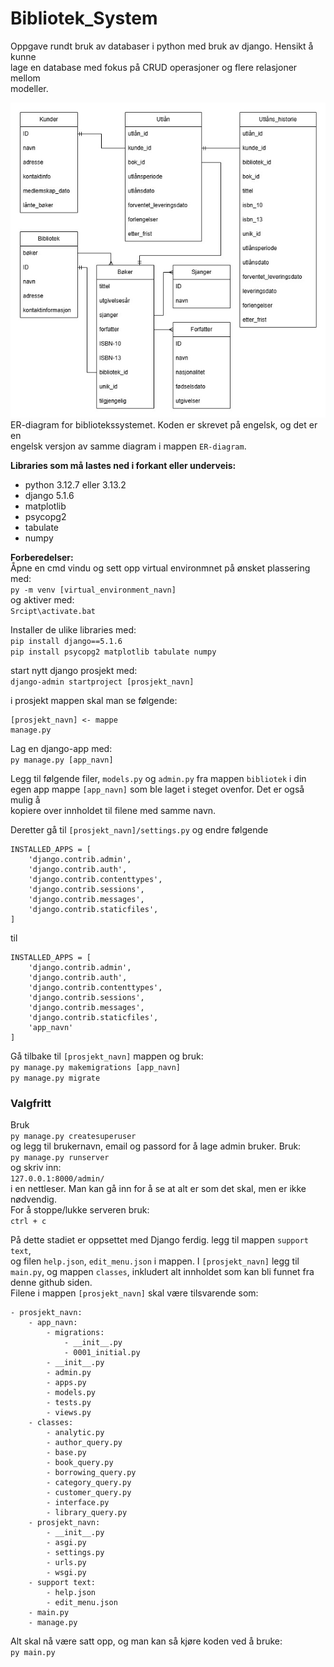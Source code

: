 # Bibliotek_System
Oppgave rundt bruk av databaser i python med bruk av django. Hensikt å kunne\
lage en database med fokus på CRUD operasjoner og flere relasjoner mellom\
modeller.

![screenshot](ER-diagram/ER-diagram_no.jpg)\
ER-diagram for bibliotekssystemet. Koden er skrevet på engelsk, og det er en\
engelsk versjon av samme diagram i mappen ``ER-diagram``.

**Libraries som må lastes ned i forkant eller underveis:**
- python 3.12.7 eller 3.13.2
- django 5.1.6
- matplotlib
- psycopg2
- tabulate
- numpy

**Forberedelser:**\
Åpne en cmd vindu og sett opp virtual environmnet på ønsket plassering med: \
``py -m venv [virtual_environment_navn]``\
og aktiver med:\
``Srcipt\activate.bat``

Installer de ulike libraries med:\
``pip install django==5.1.6``\
``pip install psycopg2 matplotlib tabulate numpy``

start nytt django prosjekt med:\
``django-admin startproject [prosjekt_navn]`` 

i prosjekt mappen skal man se følgende:
```
[prosjekt_navn] <- mappe
manage.py
```

Lag en django-app med:\
``py manage.py [app_navn]``

Legg til følgende filer, ``models.py`` og ``admin.py`` fra mappen ``bibliotek`` i din\
egen app mappe ``[app_navn]`` som ble laget i steget ovenfor. Det er også mulig å\
kopiere over innholdet til filene med samme navn.

Deretter gå til ``[prosjekt_navn]/settings.py`` og endre følgende
```
INSTALLED_APPS = [
    'django.contrib.admin',
    'django.contrib.auth',
    'django.contrib.contenttypes',
    'django.contrib.sessions',
    'django.contrib.messages',
    'django.contrib.staticfiles',
]
```
til
```
INSTALLED_APPS = [
    'django.contrib.admin',
    'django.contrib.auth',
    'django.contrib.contenttypes',
    'django.contrib.sessions',
    'django.contrib.messages',
    'django.contrib.staticfiles',
    'app_navn'
]
```
Gå tilbake til ``[prosjekt_navn]`` mappen og bruk:\
``py manage.py makemigrations [app_navn]``\
``py manage.py migrate``

### Valgfritt
Bruk\
``py manage.py createsuperuser``\
og legg til brukernavn, email og passord for å lage admin bruker. Bruk:\
``py manage.py runserver``\
og skriv inn:\
``127.0.0.1:8000/admin/``\
i en nettleser. Man kan gå inn for å se at alt er som det skal, men er ikke nødvendig.\
For å stoppe/lukke serveren bruk:\
``ctrl + c``

På dette stadiet er oppsettet med Django ferdig. legg til mappen ``support text``,\
og filen ``help.json``, ``edit_menu.json`` i mappen. I ``[prosjekt_navn]`` legg til\
``main.py``, og mappen ``classes``, inkludert alt innholdet som kan bli funnet fra\
denne github siden.\
Filene i mappen ``[prosjekt_navn]`` skal være tilsvarende som:
```
- prosjekt_navn:
    - app_navn:
        - migrations:
            - __init__.py
            - 0001_initial.py
        - __init__.py
        - admin.py
        - apps.py
        - models.py
        - tests.py
        - views.py
    - classes:
        - analytic.py
        - author_query.py
        - base.py
        - book_query.py
        - borrowing_query.py
        - category_query.py
        - customer_query.py
        - interface.py
        - library_query.py
    - prosjekt_navn:
        - __init__.py
        - asgi.py
        - settings.py
        - urls.py
        - wsgi.py
    - support text:
        - help.json
        - edit_menu.json
    - main.py
    - manage.py
```
Alt skal nå være satt opp, og man kan så kjøre koden ved å bruke:\
``py main.py``
